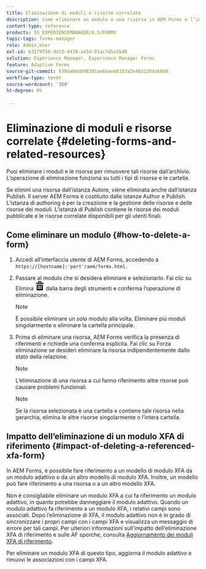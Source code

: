 ```yaml
---
title: Eliminazione di moduli e risorse correlate
description: Come eliminare un modulo o una risorsa in AEM Forms e l’impatto sulle risorse di riferimento e di riferimento e sui moduli XFA.
content-type: reference
products: SG_EXPERIENCEMANAGER/6.5/FORMS
topic-tags: forms-manager
role: Admin,User
exl-id: b31f9f56-dd33-4478-ad34-01ac7d5a1b40
solution: Experience Manager, Experience Manager Forms
feature: Adaptive Forms
source-git-commit: 539da06db98395ae6eaee8103a3e4b31204abbb8
workflow-type: tm+mt
source-wordcount: '369'
ht-degree: 0%

---
```


# Eliminazione di moduli e risorse correlate {#deleting-forms-and-related-resources}

Puoi eliminare i moduli e le risorse per rimuovere tali risorse dall’archivio. L’operazione di eliminazione funziona su tutti i tipi di risorse e le cartelle.

Se elimini una risorsa dall’istanza Autore, viene eliminata anche dall’istanza Publish. Il server AEM Forms è costituito dalle istanze Author e Publish. L’istanza di authoring è per la creazione e la gestione delle risorse e delle risorse dei moduli. L’istanza di Publish contiene le risorse dei moduli pubblicate e le risorse correlate disponibili per gli utenti finali.

## Come eliminare un modulo {#how-to-delete-a-form}

1. Accedi all’interfaccia utente di AEM Forms, accedendo a `https://[hostname]:'port'/aem/forms.html.`
1. Passare al modulo che si desidera eliminare e selezionarlo. Fai clic su Elimina ![aem6forms_delete2](assets/aem6forms_delete2.png) dalla barra degli strumenti e conferma l’operazione di eliminazione.

   >[!NOTE]
   >
   >È possibile eliminare un solo modulo alla volta. Eliminare più moduli singolarmente o eliminare la cartella principale.

1. Prima di eliminare una risorsa, AEM Forms verifica la presenza di riferimenti e richiede una conferma esplicita. Fai clic su Forza eliminazione se desideri eliminare la risorsa indipendentemente dallo stato della relazione.

   >[!NOTE]
   >
   >L’eliminazione di una risorsa a cui fanno riferimento altre risorse può causare problemi funzionali.

   >[!NOTE]
   >
   >Se la risorsa selezionata è una cartella e contiene tale risorsa nella gerarchia, elimina le altre risorse singolarmente o l’intera cartella.

## Impatto dell’eliminazione di un modulo XFA di riferimento {#impact-of-deleting-a-referenced-xfa-form}

In AEM Forms, è possibile fare riferimento a un modello di modulo XFA da un modulo adattivo o da un altro modello di modulo XFA. Inoltre, un modello può fare riferimento a una risorsa o a un altro modello XFA.

Non è consigliabile eliminare un modulo XFA a cui fa riferimento un modulo adattivo, in quanto potrebbe danneggiare il modulo adattivo. Quando un modulo adattivo fa riferimento a un modulo XFA, i relativi campi sono associati. Dopo l’eliminazione di XFA, il modulo adattivo non è in grado di sincronizzare i propri campi con i campi XFA e visualizza un messaggio di errore per tali campi. Per ulteriori informazioni sull’impatto dell’eliminazione XFA di riferimento e sulle AF sporche, consulta [Aggiornamento dei moduli XFA di riferimento](/help/forms/using/get-xdp-pdf-documents-aem.md#p-updating-referenced-xfa-forms-p).

Per eliminare un modulo XFA di questo tipo, aggiorna il modulo adattivo e rimuovi le associazioni con i campi XFA.

